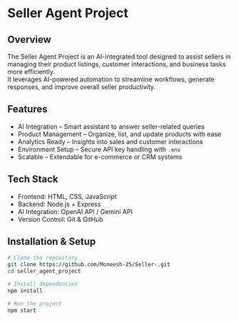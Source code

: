 # Seller Agent Project

## Overview
The Seller Agent Project is an AI-integrated tool designed to assist sellers in managing their product listings, customer interactions, and business tasks more efficiently.  
It leverages AI-powered automation to streamline workflows, generate responses, and improve overall seller productivity.

## Features
- AI Integration – Smart assistant to answer seller-related queries  
- Product Management – Organize, list, and update products with ease  
- Analytics Ready – Insights into sales and customer interactions  
- Environment Setup – Secure API key handling with `.env`  
- Scalable – Extendable for e-commerce or CRM systems  

## Tech Stack
- Frontend: HTML, CSS, JavaScript  
- Backend: Node.js + Express  
- AI Integration: OpenAI API / Gemini API  
- Version Control: Git & GitHub  

## Installation & Setup

```bash
# Clone the repository
git clone https://github.com/Moneesh-25/Seller-.git
cd seller_agent_project

# Install dependencies
npm install

# Run the project
npm start
